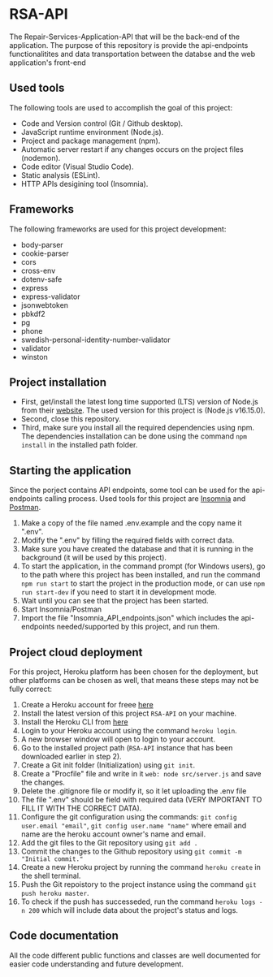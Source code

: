 # RSA-API
The Repair-Services-Application-API that will be the back-end of the application. The purpose of this repository is provide the api-endpoints functionalitites and data transportation between the databse and the web application's front-end

## Used tools
The following tools are used to accomplish the goal of this project:
- Code and Version control (Git / Github desktop).
- JavaScript runtime environment (Node.js).
- Project and package management (npm). 
- Automatic server restart if any changes occurs on the project files (nodemon).
- Code editor (Visual Studio Code).
- Static analysis (ESLint).
- HTTP APIs desigining tool (Insomnia).

## Frameworks
The following frameworks are used for this project development:

- body-parser
- cookie-parser
- cors
- cross-env
- dotenv-safe
- express
- express-validator
- jsonwebtoken
- pbkdf2
- pg
- phone
- swedish-personal-identity-number-validator
- validator
- winston

## Project installation

- First, get/install the latest long time supported (LTS) version of Node.js from their [website](https://nodejs.org/). The used version for this project is (Node.js v16.15.0).
- Second, close this repository.
- Third, make sure you install all the required dependencies using npm. The dependencies installation can be done using the command `npm install` in the installed path folder.

## Starting the application
Since the porject contains API endpoints, some tool can be used  for the api-endpoints calling process. Used tools for this project are [Insomnia](https://insomnia.rest/) and [Postman](https://www.postman.com/).

1. Make a copy of the file named .env.example and the copy name it ".env".
2. Modify the ".env" by filling the required fields with correct data.
3. Make sure you have created the database and that it is running in the background (it will be used by this project).
4. To start the application, in the command prompt (for Windows users), go to the path where this project has been installed, and run the command `npm run start` to start the project in the production mode, or can use `npm run start-dev` if you need to start it in development mode.
5. Wait until you can see that the project has been started.
6. Start Insomnia/Postman
7. Import the file "Insomnia_API_endpoints.json" which includes the api-endpoints needed/supported by this project, and run them.

## Project cloud deployment
For this project, Heroku platform has been chosen for the deployment, but other platforms can be chosen as well, that means these steps may not be fully correct:
1. Create a Heroku account for freee [here](https://signup.heroku.com/)
2. Install the latest version of this project `RSA-API` on your machine.
3. Install the Heroku CLI from [here](https://devcenter.heroku.com/articles/heroku-cli)
4. Login to your Heroku account using the command `heroku login`.
5. A new browser window will open to login to your account.
6. Go to the installed project path (`RSA-API` instance that has been downloaded earlier in step 2).
7. Create a Git init folder (Initialization) using `git init`.
8. Create a "Procfile" file and write in it `web: node src/server.js` and save the changes.
9. Delete the .gitignore file or modify it, so it let uploading the .env file
10. The file ".env" should be field with required data (VERY IMPORTANT TO FILL IT WITH THE CORRECT DATA).
11. Configure the git configuration using the commands: `git config user.email "email"`,  `git config user.name "name"` where email and name are the heroku account owner's name and email.
12. Add the git files to the Git repository using `git add .`
13. Commit the changes to the Github repository using `git commit -m "Initial commit."`
14. Create a new Heroku project by running the command `heroku create` in the shell terminal.
15. Push the Git repoistory to the project instance using the command `git push heroku master`.
16. To check if the push has successeded, run the command `heroku logs -n 200` which will include data about the project's status and logs.

## Code documentation
All the code different public functions and classes are well documented for easier code understanding and future development.
